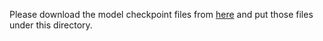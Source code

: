 Please download the model checkpoint files from [here](https://utexas.box.com/s/j9c0s0wasb1162ii8ifytv9je3cft3rv) and put those files under this directory.